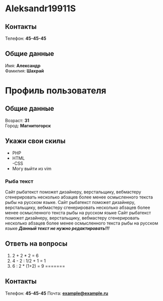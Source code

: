 
# Aleksandr19911S

## Контакты

Телефон: **45-45-45**

## Общие данные

Имя: **Александр**    
Фамилия: **Шахрай**


# Профиль пользователя

## Общие данные

Возраст: **31**      
Город: **Магнитогорск**       

## Укажи свои скилы

- PHP    
- HTML      
-CSS
- Могу выйти из vim    


### Рыба текст
Сайт рыбатекст поможет дизайнеру, верстальщику, вебмастеру сгенерировать несколько абзацев более менее осмысленного текста рыбы на русском языке.
Сайт рыбатекст поможет дизайнеру, верстальщику, вебмастеру сгенерировать несколько абзацев более менее осмысленного текста рыбы на русском языке
Сайт рыбатекст поможет дизайнеру, верстальщику, вебмастеру сгенерировать несколько абзацев более менее осмысленного текста рыбы на русском языке
***Данный текст не нужно редактировать!!!***


## Ответь на вопросы

1. 2 + 2 * 2 = 6 
2. 4 - 2 : 1/2 + 1 = 1
3. 6 : 2 * (1+2) = 9
=======
## Контакты

Телефон: **45-45-45**
Почта: **example@example.ru**



